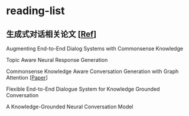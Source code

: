 # reading-list

## 生成式对话相关论文 [[Ref](https://www.jianshu.com/p/e6b58994c063)]
Augmenting End-to-End Dialog Systems with Commonsense Knowledge

Topic Aware Neural Response Generation

Commonsense Knowledge Aware Conversation Generation with Graph Attention [[Paper](https://www.ijcai.org/proceedings/2018/0643.pdf)]

Flexible End-to-End Dialogue System for Knowledge Grounded Conversation

A Knowledge-Grounded Neural Conversation Model
